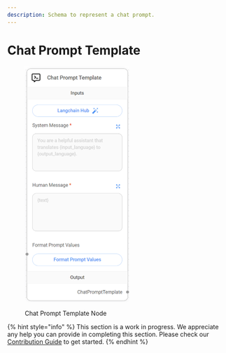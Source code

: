 ```yaml
---
description: Schema to represent a chat prompt.
---
```


# Chat Prompt Template

<figure><img src="../../../.gitbook/assets/image (14) (1) (1) (2).png" alt="" width="239"><figcaption><p>Chat Prompt Template Node</p></figcaption></figure>

{% hint style="info" %}
This section is a work in progress. We appreciate any help you can provide in completing this section. Please check our [Contribution Guide](broken-reference) to get started.
{% endhint %}
